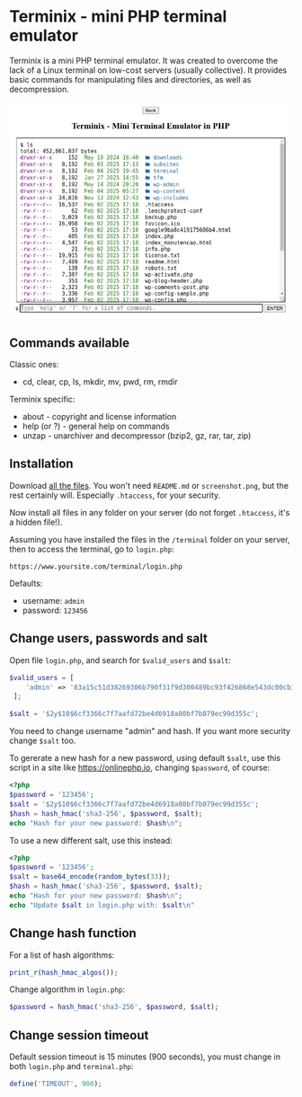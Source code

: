 # Terminix - mini PHP terminal emulator

Terminix is ​​a mini PHP terminal emulator. It was created to overcome the lack of a Linux terminal on low-cost servers (usually collective). It provides basic commands for manipulating files and directories, as well as decompression.

![Terminix](screenshot.webp)

## Commands available

Classic ones:
 * cd, clear, cp, ls, mkdir, mv, pwd, rm, rmdir
 
Terminix specific:
 * about - copyright and license information
 * help (or ?) - general help on commands
 * unzap - unarchiver and decompressor (bzip2, gz, rar, tar, zip)
 
## Installation

Download [all the files](https://github.com/nerun/terminix/zipball/main). You won't need `README.md` or `screenshot.png`, but the rest certainly will. Especially `.htaccess`, for your security.

Now install all files in any folder on your server (do not forget `.htaccess`, it's a hidden file!).

Assuming you have installed the files in the `/terminal` folder on your server, then to access the terminal, go to `login.php`:

    https://www.yoursite.com/terminal/login.php

Defaults:
 - username: `admin`
 - password: `123456`

## Change users, passwords and salt

Open file `login.php`, and search for `$valid_users` and `$salt`:

```php
$valid_users = [
    'admin' => '83a15c51d38269306b790f31f9d300489bc93f426868e543dc00cb11129780ba', // hash of '123456'
 ];
```

```php
$salt = '$2y$10$6cf3366c7f7aafd72be4d6918a80bf7b079ec99d355c';
```

You need to change username "admin" and hash. If you want more security change `$salt` too.

To gererate a new hash for a new password, using default `$salt`, use this script in a site like https://onlinephp.io, changing `$password`, of course:

```php
<?php
$password = '123456';
$salt = '$2y$10$6cf3366c7f7aafd72be4d6918a80bf7b079ec99d355c';
$hash = hash_hmac('sha3-256', $password, $salt);
echo "Hash for your new password: $hash\n";
```

To use a new different salt, use this instead:

```php
<?php
$password = '123456';
$salt = base64_encode(random_bytes(33));
$hash = hash_hmac('sha3-256', $password, $salt);
echo "Hash for your new password: $hash\n";
echo "Update $salt in login.php with: $salt\n"
```

## Change hash function

For a list of hash algorithms:

```php
print_r(hash_hmac_algos());
```

Change algorithm in `login.php`:

```php
$password = hash_hmac('sha3-256', $password, $salt);
```

## Change session timeout

Default session timeout is 15 minutes (900 seconds), you must change in both `login.php` and `terminal.php`:

```php
define('TIMEOUT', 900);
```